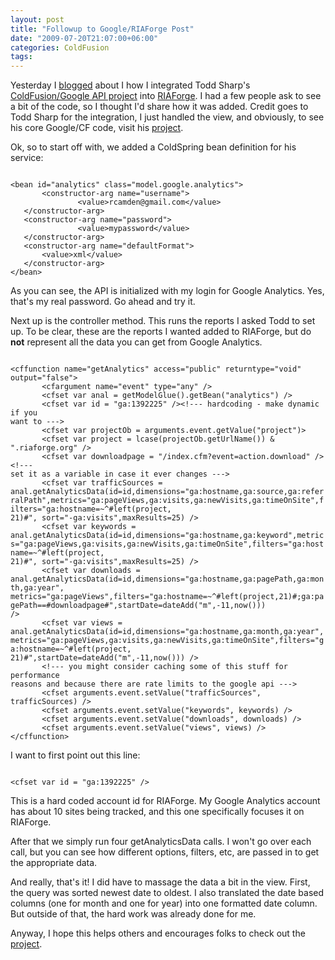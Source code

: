 ```yaml
---
layout: post
title: "Followup to Google/RIAForge Post"
date: "2009-07-20T21:07:00+06:00"
categories: ColdFusion 
tags: 
---
```


Yesterday I <a href="http://www.raymondcamden.com/index.cfm/2009/7/19/RIAForge-Update-and-awesome-example-of-ColdFusionGoogle-Integration">blogged</a> about I how I integrated Todd Sharp's <a href="http://cfgoogle.riaforge.org/">ColdFusion/Google API project</a> into <a href="http://www.riaforge.org">RIAForge</a>. I had a few people ask to see a bit of the code, so I thought I'd share how it was added. Credit goes to Todd Sharp for the integration, I just handled the view, and obviously, to see his core Google/CF code, visit his <a href="http://cfgoogle.riaforge.org">project</a>.
<!--more-->
Ok, so to start off with, we added a ColdSpring bean definition for his service:

<code>
&lt;bean id="analytics" class="model.google.analytics"&gt;
       &lt;constructor-arg name="username"&gt;
               &lt;value&gt;rcamden@gmail.com&lt;/value&gt;
   &lt;/constructor-arg&gt;
   &lt;constructor-arg name="password"&gt;
               &lt;value&gt;mypassword&lt;/value&gt;
   &lt;/constructor-arg&gt;
   &lt;constructor-arg name="defaultFormat"&gt;
       &lt;value&gt;xml&lt;/value&gt;
   &lt;/constructor-arg&gt;
&lt;/bean&gt;
</code>

As you can see, the API is initialized with my login for Google Analytics. Yes, that's my real password. Go ahead and try it. 

Next up is the controller method. This runs the reports I asked Todd to set up. To be clear, these are the reports I wanted added to RIAForge, but do <b>not</b> represent all the data you can get from Google Analytics.

<code>
&lt;cffunction name="getAnalytics" access="public" returntype="void"
output="false"&gt;
       &lt;cfargument name="event" type="any" /&gt;
       &lt;cfset var anal = getModelGlue().getBean("analytics") /&gt;
       &lt;cfset var id = "ga:1392225" /&gt;&lt;!--- hardcoding - make dynamic if you
want to ---&gt;
	   &lt;cfset var projectOb = arguments.event.getValue("project")&gt;
       &lt;cfset var project = lcase(projectOb.getUrlName()) & ".riaforge.org" /&gt;
       &lt;cfset var downloadpage = "/index.cfm?event=action.download" /&gt;&lt;!---
set it as a variable in case it ever changes ---&gt;
       &lt;cfset var trafficSources =
anal.getAnalyticsData(id=id,dimensions="ga:hostname,ga:source,ga:referralPath",metrics="ga:pageViews,ga:visits,ga:newVisits,ga:timeOnSite",filters="ga:hostname=~^#left(project,
21)#", sort="-ga:visits",maxResults=25) /&gt;
       &lt;cfset var keywords =
anal.getAnalyticsData(id=id,dimensions="ga:hostname,ga:keyword",metrics="ga:pageViews,ga:visits,ga:newVisits,ga:timeOnSite",filters="ga:hostname=~^#left(project,
21)#", sort="-ga:visits",maxResults=25) /&gt;
       &lt;cfset var downloads =
anal.getAnalyticsData(id=id,dimensions="ga:hostname,ga:pagePath,ga:month,ga:year",
metrics="ga:pageViews",filters="ga:hostname=~^#left(project,21)#;ga:pagePath==#downloadpage#",startDate=dateAdd("m",-11,now()))
/&gt;
       &lt;cfset var views =
anal.getAnalyticsData(id=id,dimensions="ga:hostname,ga:month,ga:year",metrics="ga:pageViews,ga:visits,ga:newVisits,ga:timeOnSite",filters="ga:hostname=~^#left(project,
21)#",startDate=dateAdd("m",-11,now())) /&gt;
       &lt;!--- you might consider caching some of this stuff for performance
reasons and because there are rate limits to the google api ---&gt;
       &lt;cfset arguments.event.setValue("trafficSources", trafficSources) /&gt;
       &lt;cfset arguments.event.setValue("keywords", keywords) /&gt;
       &lt;cfset arguments.event.setValue("downloads", downloads) /&gt;
       &lt;cfset arguments.event.setValue("views", views) /&gt;
&lt;/cffunction&gt;
</code>

I want to first point out this line:

<code>
&lt;cfset var id = "ga:1392225" /&gt;
</code>

This is a hard coded account id for RIAForge. My Google Analytics account has about 10 sites being tracked, and this one specifically focuses it on RIAForge. 

After that we simply run four getAnalyticsData calls. I won't go over each call, but you can see how different options, filters, etc, are passed in to get the appropriate data.

And really, that's it! I did have to massage the data a bit in the view. First, the query was sorted newest date to oldest. I also translated the date based columns (one for month and one for year) into one formatted date column. But outside of that, the hard work was already done for me. 

Anyway, I hope this helps others and encourages folks to check out the <a href="http://cfgoogle.riaforge.org">project</a>.